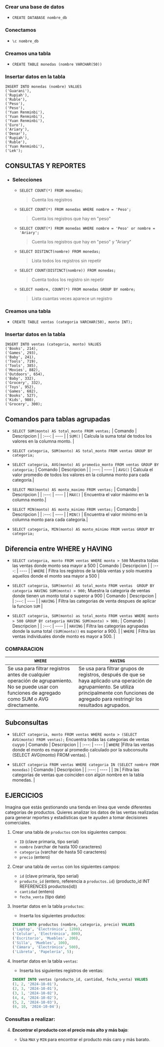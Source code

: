 ### Crear una base de datos

- `CREATE DATABASE nombre_db`

### Conectamos

- `\c nombre_db`

### Creamos una tabla

- `CREATE TABLE monedas (nombre VARCHAR(50))`

### Insertar datos en la tabla

```
INSERT INTO monedas (nombre) VALUES
('Guarani'),
('Rupiah'),
('Ruble'),
('Peso'),
('Peso'),
('Yuan Renminbi'),
('Yuan Renminbi'),
('Yuan Renminbi'),
('Euro'),
('Ariary'),
('Denar'),
('Rupiah'),
('Ruble'),
('Yuan Renminbi'),
('Lek');

```

## CONSULTAS Y REPORTES

- ### Selecciones

  - `SELECT COUNT(*) FROM monedas;`

    > Cuenta los registros

  - `SELECT COUNT(*) FROM monedas WHERE nombre = 'Peso';`

    > Cuenta los registros que hay en "peso"

  - `SELECT COUNT(*) FROM monedas WHERE nombre = 'Peso' or nombre = 'Ariary';`

    > Cuenta los registros que hay en "peso" y "Ariary"

  - `SELECT DISTINCT(nombre) FROM monedas;`

    > Lista todos los registros sin repetir

  - `SELECT COUNT(DISTINCT(nombre)) FROM monedas;`

    > Cuenta todos los registro sin repetir

  - `SELECT nombre, COUNT(*) FROM monedas GROUP BY nombre;`

    > Lista cuantas veces aparece un registro

### Creamos una tabla

- `CREATE TABLE ventas (categoria VARCHAR(50), monto INT);`

### Insertar datos en la tabla

```
INSERT INTO ventas (categoria, monto) VALUES
('Books', 214),
('Games', 293),
('Baby', 241),
('Tools', 719),
('Tools', 385),
('Movies', 882),
('Outdoors', 654),
('Baby', 332),
('Grocery', 332),
('Toys', 952),
('Games', 682),
('Books', 527),
('Kids', 980),
('Grocery', 300);

```

## Comandos para tablas agrupadas

- `SELECT SUM(monto) AS total_monto FROM ventas;`
  | Comando | Descripcion |
  | :---: | ---- |
  | `SUM()` | Calcula la suma total de todos los valores en la columna monto. |

- `SELECT categoria, SUM(monto) AS total_monto FROM ventas GROUP BY categoria;`

- `SELECT categoria, AVG(monto) AS promedio_monto FROM ventas GROUP BY categoria;`
  | Comando | Descripcion |
  | :---: | ---- |
  | `AVG()` | Calcula el valor promedio de todos los valores en la columna monto para cada categoría.|

- `SELECT MAX(monto) AS monto_maximo FROM ventas;`
  | Comando | Descripcion |
  | :---: | ---- |
  | `MAX()` | Encuentra el valor máximo en la columna monto.|

- `SELECT MIN(monto) AS monto_minimo FROM ventas;`
  | Comando | Descripcion |
  | :---: | ---- |
  | `MIN()` | Encuentra el valor mínimo en la columna monto para cada categoría.|

- `SELECT categoria, MIN(monto) AS monto_minimo FROM ventas GROUP BY categoria;`

## Diferencia entre WHERE y HAVING

- `SELECT categoria, monto FROM ventas WHERE monto > 500` Muestra todas las ventas donde monto sea mayor a 500
  | Comando | Descripcion |
  | :---: | ---- |
  | `WHERE` | Filtra los registros de la tabla ventas y solo muestra aquellos donde el monto sea mayor a 500 |

- `SELECT categoria, SUM(monto) AS total_monto FROM ventas  GROUP BY categoria HAVING SUM(monto) > 900;` Muestra la categoria de ventas donde tienen un monto total o superor a 900
  | Comando | Descripcion |
  | :---: | ---- |
  | `HAVING` | Filtra las categorias de venta despues de aplicar la funcion `SUM` |

- `SELECT categoria, SUM(monto) as total_monto FROM ventas WHERE monto > 500 GROUP BY categoria HAVING SUM(monto) > 900;`
  | Comando | Descripcion |
  | :---: | ---- |
  | `HAVING` | Filtra las categorías agrupadas donde la suma total `(SUM(monto))` es superior a 900. |
  | `WHERE` | Filtra las ventas individuales donde monto es mayor a 500. |

### COMPARACION

| `WHERE`                                                                                                                                             | `HAVING`                                                                                                                                                                                              |
| --------------------------------------------------------------------------------------------------------------------------------------------------- | ----------------------------------------------------------------------------------------------------------------------------------------------------------------------------------------------------- |
| Se usa para filtrar registros antes de cualquier operación de agrupamiento. No se puede usar con funciones de agregado como SUM o AVG directamente. | Se usa para filtrar grupos de registros, después de que se haya aplicado una operación de agrupamiento. Se utiliza principalmente con funciones de agregado para restringir los resultados agrupados. |

## Subconsultas

- `SELECT categoria, monto FROM ventas WHERE monto > (SELECT AVG(monto) FROM ventas);` Encuentra todas las categorias de ventas cuyyo
  | Comando | Descripcion |
  | :---: | ---- |
  | `WHERE` |Filtra las ventas donde el monto es mayor al promedio calculado por la subconsulta (SELECT AVG(monto) FROM ventas). |

- `SELECT categoria FROM ventas WHERE categoria IN (SELECT nombre FROM monedas)`
  | Comando | Descripcion |
  | :---: | ---- |
  | `IN` | Filtra las categorías de ventas que coinciden con algún nombre en la tabla monedas. |

## EJERCICIOS

Imagina que estás gestionando una tienda en línea que vende diferentes categorías de productos. Quieres analizar los datos de las ventas realizadas para generar reportes y estadísticas que te ayuden a tomar decisiones comerciales.

1. Crear una tabla de `productos` con los siguientes campos:

   - `ID` (clave primaria, tipo serial)
   - `nombre` (varchar de hasta 100 caracteres)
   - `categoria` (varchar de hasta 50 caracteres)
   - `precio` (entero)

2. Crear una tabla de `ventas` con los siguientes campos:

   - `id` (clave primaria, tipo serial)
   - `producto_id` (entero, referencia a `productos.id`) (producto_id INT REFERENCES productos(id))
   - `cantidad` (entero)
   - `fecha_venta` (tipo date)

3. Insertar datos en la tabla `productos`:

   - Inserta los siguientes productos:

   ```sql
   INSERT INTO productos (nombre, categoria, precio) VALUES
   ('Laptop', 'Electrónica', 1200),
   ('Celular', 'Electrónica', 800),
   ('Escritorio', 'Muebles', 200),
   ('Silla', 'Muebles', 100),
   ('Cámara', 'Electrónica', 500),
   ('Libreta', 'Papelería', 5);
   ```

4. Insertar datos en la tabla `ventas`:

   - Inserta los siguientes registros de ventas:

   ```sql
   INSERT INTO ventas (producto_id, cantidad, fecha_venta) VALUES
   (1, 2, '2024-10-01'),
   (2, 3, '2024-10-01'),
   (3, 1, '2024-10-02'),
   (4, 4, '2024-10-02'),
   (5, 2, '2024-10-03'),
   (6, 10, '2024-10-04');
   ```

### Consultas a realizar:

4. **Encontrar el producto con el precio más alto y más bajo**:

   - Usa `MAX` y `MIN` para encontrar el producto más caro y más barato.
